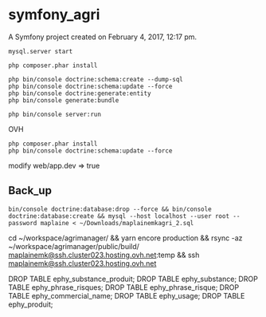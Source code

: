 symfony_agri
============

A Symfony project created on February 4, 2017, 12:17 pm.

````
mysql.server start

php composer.phar install

php bin/console doctrine:schema:create --dump-sql
php bin/console doctrine:schema:update --force
php bin/console doctrine:generate:entity
php bin/console generate:bundle

php bin/console server:run
````


OVH

````
php composer.phar install
php bin/console doctrine:schema:update --force
````

modify web/app.dev => true

Back_up
-------

````
bin/console doctrine:database:drop --force && bin/console doctrine:database:create && mysql --host localhost --user root --password maplaine < ~/Downloads/maplainemkagri_2.sql
````


cd ~/workspace/agrimanager/ && yarn encore production && rsync -az ~/workspace/agrimanager/public/build/ maplainemk@ssh.cluster023.hosting.ovh.net:temp && ssh maplainemk@ssh.cluster023.hosting.ovh.net

DROP TABLE ephy_substance_produit;
DROP TABLE ephy_substance;
DROP TABLE ephy_phrase_risques;
DROP TABLE ephy_phrase_risque;
DROP TABLE ephy_commercial_name;
DROP TABLE ephy_usage;
DROP TABLE ephy_produit;
